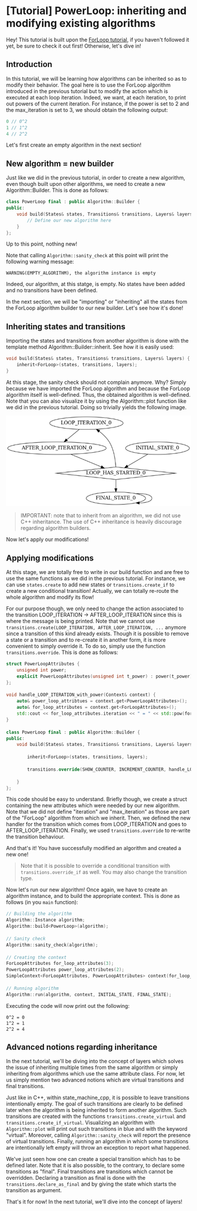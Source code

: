 # [Tutorial] PowerLoop: inheriting and modifying existing algorithms

Hey! This tutorial is built upon the [ForLoop tutorial](1_ForLoop.md), if you haven't followed
it yet, be sure to check it out first! Otherwise, let's dive in!

## Introduction

In this tutorial, we will be learning how algorithms can be inherited so as to modify their
behavior. The goal here is to use the ForLoop algorithm introduced in the previous tutorial
but to modify the action which is executed at each loop iteration. Indeed, we want, at each
iteration, to print out powers of the current iteration. For instance, if the power is set
to 2 and the max_iteration is set to 3, we should obtain the following output:
```cpp
0 // 0^2
1 // 1^2
4 // 2^2
```

Let's first create an empty algorithm in the next section!

## New algorithm = new builder

Just like we did in the previous tutorial, in order to create a new algorithm, even though
built upon other algorithms, we need to create a new Algorithm::Builder. This is done as
follows:
```cpp
class PowerLoop final : public Algorithm::Builder {
public:
    void build(States& states, Transitions& transitions, Layers& layers) {
        // Define our new algorithm here
    }
};
```

Up to this point, nothing new! 

Note that calling `Algorithm::sanity_check` at this point will print the following
warning message:
```shell
WARNING(EMPTY_ALGORITHM), the algorithm instance is empty
```
Indeed, our algorithm, at this statge, is empty. No states have been added and no transitions
have been defined. 

In the next section, we will be "importing" or "inheriting" all the states from the ForLoop
algorithm builder to our new builder. Let's see how it's done!

## Inheriting states and transitions

Importing the states and transitions from another algorithm is done with the template
method Algorithm::Builder::inherit<T>. See how it is easily used:
```cpp
void build(States& states, Transitions& transitions, Layers& layers) {
    inherit<ForLoop>(states, transitions, layers);
}
```

At this stage, the sanity check should not complain anymore. Why? Simply because we have
imported the ForLoop algorithm and because the ForLoop algorithm itself is well-defined. 
Thus, the obtained algorithm is well-defined. Note that you can also visualize it by using
the Algorithm::plot function like we did in the previous tutorial. Doing so trivially yields
the following image.

![my_algorithm.png](https://github.com/hlefebvr/state_machine_cpp/blob/main/images/my_algorithm_tx.png)

> IMPORTANT: note that to inherit from an algorithm, we did not use C++ inheritance. The
> use of C++ inheritance is heavily discourage regarding algorithm builders.

Now let's apply our modifications!

## Applying modifications

At this stage, we are totally free to write in our build function and are free to use
the same functions as we did in the previous tutorial. For instance, we can use `states.create`
to add new states or `transitions.create_if` to create a new conditional transition! Actually, 
we can totally re-route the whole algorithm and modify its flow!

For our purpose though, we only need to change the action associated to the transition
LOOP_ITERATION -> AFTER_LOOP_ITERATION since this is where the message is being printed.
Note that we cannot use `transitions.create(LOOP_ITERATION, AFTER_LOOP_ITERATION, ...`
anymore since a transition of this kind already exists. Though it is possible to remove a
state or a transition and to re-create it in another form, it is more convenient to simply
override it. To do so, simply use the function `transitions.override`. This is done as follows:
```c++
struct PowerLoopAttributes {
    unsigned int power;
    explicit PowerLoopAttributes(unsigned int t_power) : power(t_power) {}
};

void handle_LOOP_ITERATION_with_power(Context& context) {
    auto& power_loop_attribtues = context.get<PowerLoopAttributes>();
    auto& for_loop_attributes = context.get<ForLoopAttributes>();
    std::cout << for_loop_attributes.iteration << " = " << std::pow(for_loop_attributes.iteration, power_loop_attributes.power) << std::endl;
}

class PowerLoop final : public Algorithm::Builder {
public:
    void build(States& states, Transitions& transitions, Layers& layers) {
        
        inherit<ForLoop>(states, transitions, layers);
        
        transitions.override(SHOW_COUNTER, INCREMENT_COUNTER, handle_LOOP_ITERATION_with_power);
        
    }
};
```

This code should be easy to understand. Briefly though, we create a struct containing the new attributes 
which were needed by our new algorithm. Note that we did not define "iteration" and "max_iteration" as those
are part of the "ForLoop" algorithm from which we inherit. Then, we defined the new handler for the transition
which comes from LOOP_ITERATION and goes to AFTER_LOOP_ITERATION. Finally, we used `transitions.override` to
re-write the transition behaviour.

And that's it! You have successfully modified an algorithm and created a new one!

> Note that it is possible to override a conditional transition with `transitions.override_if` as well.
> You may also change the transition type.

Now let's run our new algorithm! Once again, we have to create an algorithm instance, and to build the appropriate
context. This is done as follows (in you `main` function):
```cpp
// Building the algorithm
Algorithm::Instance algorithm;
Algorithm::build<PowerLoop>(algorithm);

// Sanity check
Algorithm::sanity_check(algorithm);

// Creating the context
ForLoopAttributes for_loop_attributes(3);
PowerLoopAttributes power_loop_attributes(2);
SimpleContext<ForLoopAttributes, PowerLoopAttributes> context(for_loop_attributes, power_loop_attributes);

// Running algorithm
Algorithm::run(algorithm, context, INITIAL_STATE, FINAL_STATE);
```

Executing the code will now print out the following:
```
0^2 = 0
1^2 = 1
2^2 = 4
```

## Advanced notions regarding inheritance

In the next tutorial, we'll be diving into the concept of layers which solves the issue of inheriting multiple
times from the same algorithm or simply inheriting from algorithms which use the same attribute class.
For now, let us simply mention two advanced notions which are virtual transitions and final transitions.

Just like in C++, within state_machine_cpp, it is possible to leave transitions intentionally empty. The goal
of such transitions are clearly to be defined later when the algorithm is being inherited to form another algorithm.
Such transitions are created with the functions `transitions.create_virtual` and `transitions.create_if_virtual`.
Visualizing an algorithm with `Algorithm::plot` will print out such transitions in blue and with the keyword
"virtual". Moreover, calling `Algorithm::sanity_check` will report the presence of virtual transitions. Finally, 
running an algorithm in which some transitions are intentionally left empty will throw an exception to report
what happened.

We've just seen how one can create a special transition which has to be defined later. Note that it is also
possible, to the contrary, to declare some transitions as "final". Final transitions are transitions which
cannot be overridden. Declaring a transition as final is done with the `transitions.declare_as_final` and 
by giving the state which starts the transition as argument.

That's it for now! In the next tutorial, we'll dive into the concept of layers!